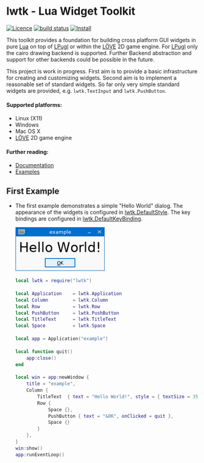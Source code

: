 # lwtk - Lua Widget Toolkit
[![Licence](http://img.shields.io/badge/Licence-MIT-brightgreen.svg)](LICENSE)
[![build status](https://github.com/osch/lua-lwtk/workflows/test/badge.svg)](https://github.com/osch/lua-lwtk/actions)
[![Install](https://img.shields.io/badge/Install-LuaRocks-brightgreen.svg)](https://luarocks.org/modules/osch/lwtk)

This toolkit provides a foundation for building cross platform GUI widgets in pure [Lua] 
on top of [LPugl] or within the [LÖVE] 2D game engine. For [LPugl] only the cairo drawing backend 
is supported. Further Backend abstraction and support for other backends could be possible in 
the future.

This project is work in progress. First aim is to provide a basic infrastructure
for creating and customizing widgets. Second aim is to implement a reasonable set 
of standard widgets. So far only very simple standard widgets are provided, e.g. 
`lwtk.TextInput` and `lwtk.PushButton`.

<!-- ---------------------------------------------------------------------------------------- -->

#### Supported platforms: 
   * Linux (X11)
   * Windows
   * Mac OS X
   * [LÖVE] 2D game engine


<!-- ---------------------------------------------------------------------------------------- -->

#### Further reading:
   * [Documentation](doc/README.md)
   * [Examples](./example/README.md#lwtk-examples)

<!-- ---------------------------------------------------------------------------------------- -->

## First Example

* The first example demonstrates a simple "Hello World" dialog.
  The appearance of the widgets is configured in [lwtk.DefaultStyle](src/lwtk/DefaultStyle.lua).
  The key bindings are configured in [lwtk.DefaultKeyBinding](src/lwtk/DefaultKeyBinding.lua).

     ![Screenshot example01](./example/screenshot00.png)

    ```lua
    local lwtk = require("lwtk")
    
    local Application    = lwtk.Application
    local Column         = lwtk.Column
    local Row            = lwtk.Row
    local PushButton     = lwtk.PushButton
    local TitleText      = lwtk.TitleText
    local Space          = lwtk.Space
    
    local app = Application("example")
    
    local function quit()
        app:close()
    end
    
    local win = app:newWindow {
        title = "example",
        Column {
            TitleText  { text = "Hello World!", style = { textSize = 35 } },
            Row {
                Space {},
                PushButton { text = "&OK", onClicked = quit },
                Space {}
            }
        },
    }
    win:show()
    app:runEventLoop()
    ```

<!-- ---------------------------------------------------------------------------------------- -->

[lua]:                      https://www.lua.org/
[LÖVE]:                     https://love2d.org/
[lpugl]:                    https://github.com/osch/lua-lpugl#lpugl

<!-- ---------------------------------------------------------------------------------------- -->
